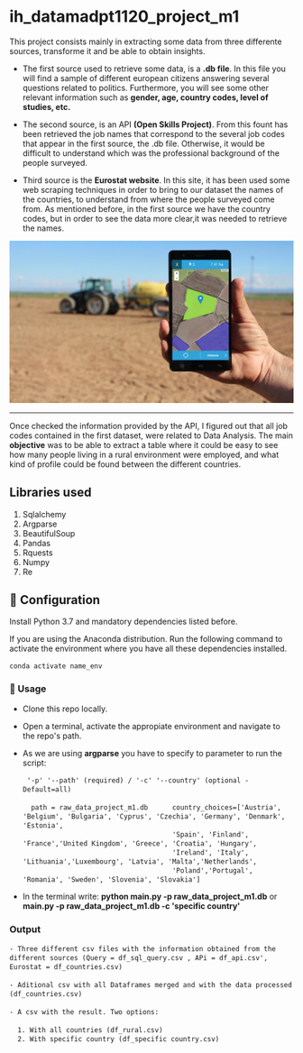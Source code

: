 # ih_datamadpt1120_project_m1

This project consists mainly in extracting some data from three differente sources, transforme it and be able to obtain insights.

- The first source used to retrieve some data, is a **.db file**. In this file you will find a sample of different european citizens answering several questions  related to politics. Furthermore, you will see some other relevant information such as **gender, age, country codes, level of studies, etc.** 

- The second source, is an API **(Open Skills Project)**. From this fount has been retrieved the job names that correspond to the several job codes that appear in the first source, the .db file. Otherwise, it would be difficult to understand which was the professional background of the people surveyed.

- Third source is the **Eurostat website**. In this site, it has been used some web scraping techniques in order to bring to our dataset the names of the countries, to understand from where the people surveyed come from. As mentioned before, in the first source we have the country codes, but in order to see the data more clear,it was needed to retrieve the names.




![](images/bigdata.jpeg)

---

Once checked the information provided by the API, I figured out that all job codes contained in the first dataset, were related to Data Analysis. The main **objective** was to be able to extract a table where it could be easy to see how many people living in a rural environment were employed, and what kind of profile could be found between the different countries.

## **Libraries used**
1. Sqlalchemy
2. Argparse
3. BeautifulSoup
4. Pandas
5. Rquests
6. Numpy
7. Re



## :wrench: Configuration
Install Python 3.7 and mandatory dependencies listed before. 

If you are using the Anaconda distribution. Run the following command to activate the environment where you have all these dependencies installed.

```
conda activate name_env
```


### :see_no_evil: Usage

- Clone this repo locally.

- Open a terminal, activate the appropiate environment and navigate to the repo's path.

-  As we are using **argparse** you have to specify to parameter to run the script:
        
        '-p' '--path' (required) / '-c' '--country' (optional - Default=all)
        
         path = raw_data_project_m1.db      country_choices=['Austria', 'Belgium', 'Bulgaria', 'Cyprus', 'Czechia', 'Germany', 'Denmark', 'Estonia',
                                            'Spain', 'Finland', 'France','United Kingdom', 'Greece', 'Croatia', 'Hungary', 
                                            'Ireland', 'Italy', 'Lithuania','Luxembourg', 'Latvia', 'Malta','Netherlands', 
                                            'Poland','Portugal', 'Romania', 'Sweden', 'Slovenia', 'Slovakia']
                                 
 - In the terminal write:  **python main.py -p raw_data_project_m1.db**  or  **main.py -p raw_data_project_m1.db -c  'specific country'**
                                  

### Output
```
- Three different csv files with the information obtained from the different sources (Query = df_sql_query.csv , APi = df_api.csv', Eurostat = df_countries.csv)

- Aditional csv with all Dataframes merged and with the data processed (df_countries.csv)

- A csv with the result. Two options:

  1. With all countries (df_rural.csv)
  2. With specific country (df_specific country.csv)
